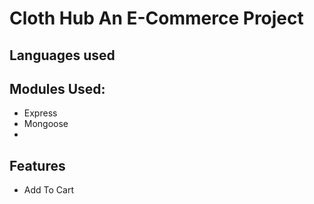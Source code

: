 # Cloth Hub An E-Commerce Project

## Languages used

## Modules Used:

- Express
- Mongoose
-

## Features

- Add To Cart
